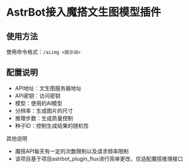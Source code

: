 # AstrBot接入魔搭文生图模型插件

## 使用方法
使用命令格式：`/aiimg <提示词>`

## 配置说明
- API地址：文生图服务器地址
- API密钥：访问密钥
- 模型：使用的AI模型
- 分辨率：生成图片的尺寸
- 推理步数：生成质量控制
- 种子ID：控制生成结果的随机性

其他说明
 - 魔搭API每天有一定的次数限制以及请求频率限制
 - 该项目基于项目astrbot_plugin_flux进行简单更改，仅适配魔搭推理接口
